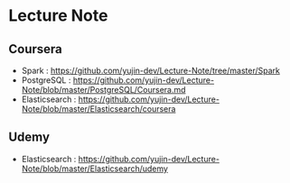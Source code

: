 # Lecture Note

## Coursera
- Spark : https://github.com/yujin-dev/Lecture-Note/tree/master/Spark
- PostgreSQL : https://github.com/yujin-dev/Lecture-Note/blob/master/PostgreSQL/Coursera.md
- Elasticsearch : https://github.com/yujin-dev/Lecture-Note/blob/master/Elasticsearch/coursera

## Udemy
- Elasticsearch : https://github.com/yujin-dev/Lecture-Note/blob/master/Elasticsearch/udemy
